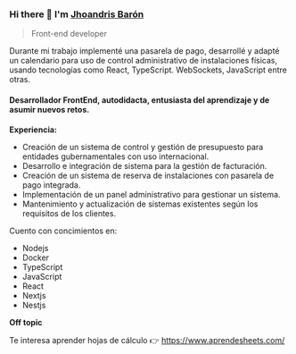 
### Hi there 👋 I'm [Jhoandris Barón](https://www.linkedin.com/in/jhoandris-baron/)

> Front-end developer

Durante mi trabajo implementé una pasarela de pago, desarrollé y adapté un calendario para uso de control administrativo de instalaciones físicas, usando tecnologías como React, TypeScript. WebSockets, JavaScript entre otras.


#### Desarrollador FrontEnd, autodidacta,  entusiasta del aprendizaje y de asumir nuevos retos.


**Experiencia:**

- Creación de un sistema de control y gestión de presupuesto para entidades gubernamentales con uso internacional.
- Desarrollo e integración de sistema para la gestión de facturación.
- Creación de un sistema de reserva de instalaciones con pasarela de pago integrada.
- Implementación de un panel administrativo para gestionar un sistema.
- Mantenimiento y actualización de sistemas existentes según los requisitos de los clientes.

Cuento con concimientos en:
- Nodejs
- Docker
- TypeScript
- JavaScript
- React
- Nextjs
- Nestjs

 

 







**Off topic**

Te interesa aprender hojas de cálculo 👉 https://www.aprendesheets.com/
